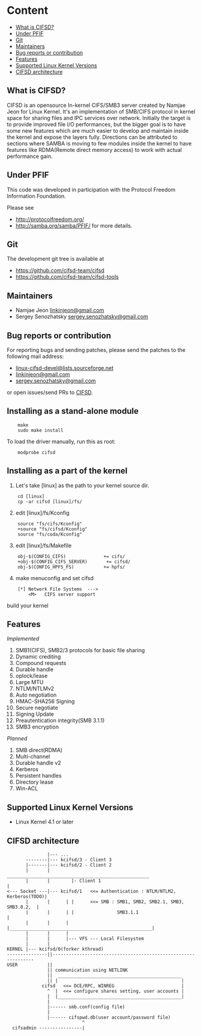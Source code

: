 
# Content

- [What is CIFSD?](#what-is-cifsd)
- [Under PFIF](#under-pfif)
- [Git](#git)
- [Maintainers](#maintainers)
- [Bug reports or contribution](#Bug-reports-or-contribution)
- [Features](#features)
- [Supported Linux Kernel Versions](#supported-linux-kernel-versions)
- [CIFSD architecture](#cifsd-architecture)


## What is CIFSD?

CIFSD is an opensource In-kernel CIFS/SMB3 server created by Namjae Jeon for Linux Kernel. It's an implementation of SMB/CIFS protocol in kernel space for sharing files and IPC services over network. Initially the target is to provide improved file I/O performances, but the bigger goal is to have some new features which are much easier to develop and maintain inside the kernel and expose the layers fully. Directions can be attributed to sections where SAMBA is moving to few modules inside the kernel to have features like RDMA(Remote direct memory access) to work with actual performance gain.


## Under PFIF

This code was developed in participation with the Protocol Freedom Information Foundation.

Please see
* http://protocolfreedom.org/
* http://samba.org/samba/PFIF/
for more details.


## Git

The development git tree is available at
* https://github.com/cifsd-team/cifsd
* https://github.com/cifsd-team/cifsd-tools


## Maintainers

* Namjae Jeon <linkinjeon@gmail.com>
* Sergey Senozhatsky <sergey.senozhatsky@gmail.com>


## Bug reports or contribution

For reporting bugs and sending patches, please send the patches to the following mail address:

* linux-cifsd-devel@lists.sourceforge.net
* linkinjeon@gmail.com
* sergey.senozhatsky@gmail.com

or open issues/send PRs to [CIFSD](https://github.com/cifsd-team/cifsd).


## Installing as a stand-alone module
```
	make
	sudo make install
```

To load the driver manually, run this as root:
```
	modprobe cifsd
```


## Installing as a part of the kernel

1. Let's take [linux] as the path to your kernel source dir.
```
	cd [linux]
	cp -ar cifsd [linux]/fs/
```

2. edit [linux]/fs/Kconfig
```
	source "fs/cifs/Kconfig"
	+source "fs/cifsd/Kconfig"
	source "fs/coda/Kconfig"
```

3. edit [linux]/fs/Makefile
```
	obj-$(CONFIG_CIFS)              += cifs/
	+obj-$(CONFIG_CIFS_SERVER)       += cifsd/
	obj-$(CONFIG_HPFS_FS)           += hpfs/
```
4. make menuconfig and set cifsd
```
	[*] Network File Systems  --->
		<M>   CIFS server support
```

build your kernel


## Features

*Implemented*
1. SMB1(CIFS), SMB2/3 protocols for basic file sharing
2. Dynamic crediting
3. Compound requests
4. Durable handle
5. oplock/lease
6. Large MTU
7. NTLM/NTLMv2
8. Auto negotiation
9. HMAC-SHA256 Signing
10. Secure negotiate
11. Signing Update
12. Preautentication integrity(SMB 3.1.1)
13. SMB3 encryption

*Planned*
1. SMB direct(RDMA)
2. Multi-channel
3. Durable handle v2
4. Kerberos
5. Persistent handles
6. Directory lease
7. Win-ACL


## Supported Linux Kernel Versions

* Linux Kernel 4.1 or later


## CIFSD architecture

```
               |--- ...
       --------|--- kcifsd/3 - Client 3
       |-------|--- kcifsd/2 - Client 2
       |       |         _____________________________________________________
       |       |        |- Client 1                                           |
<--- Socket ---|--- kcifsd/1   <<= Authentication : NTLM/NTLM2, Kerberos(TODO)|
       |       |      | |      <<= SMB : SMB1, SMB2, SMB2.1, SMB3, SMB3.0.2,  |
       |       |      | |                SMB3.1.1                             |
       |       |      | |_____________________________________________________|
       |       |      |
       |       |      |--- VFS --- Local Filesystem
       |       |
KERNEL |--- kcifsd/0(forker kthread)
---------------||---------------------------------------------------------------
USER           ||
               || communication using NETLINK
               ||  ______________________________________________
               || |                                              |
             cifsd   <<= DCE/RPC, WINREG                         |
               ^  |  <<= configure shares setting, user accounts |
               |  |______________________________________________|
               |
               |------ smb.conf(config file)
               |
               |------ cifspwd.db(user account/password file)
                            ^
  cifsadmin ----------------|

```

